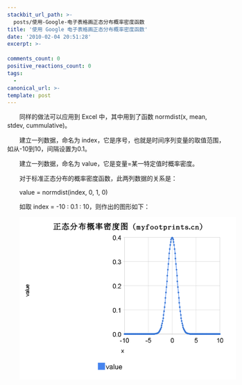 ```yaml
---
stackbit_url_path: >-
  posts/使用-Google-电子表格画正态分布概率密度函数
title: '使用 Google 电子表格画正态分布概率密度函数'
date: '2010-02-04 20:51:28'
excerpt: >-
  
comments_count: 0
positive_reactions_count: 0
tags: 
  - 
canonical_url: >-
template: post
---
```

<div style="text-indent: 2em;"><p>同样的做法可以应用到 Excel 中，其中用到了函数 normdist(x, mean, stdev, cummulative)。</p><p>建立一列数据，命名为 index，它是序号，也就是时间序列变量的取值范围，如从-10到10，间隔设置为0.1。</p><p>建立一列数据，命名为 value，它是变量=某一特定值时概率密度。</p><p>对于标准正态分布的概率密度函数，此两列数据的关系是：</p><p>value = normdist(index, 0, 1, 0)</p><p>如取 index = -10 : 0.1 : 10，则作出的图形如下：</p><p><img width="500" height="375" alt="" src="https://raw.githubusercontent.com/Jeff-Tian/blogengine.net/master/Source/BlogEngine/BlogEngine.NET/App_Data/files/image_359.png"></p></div>